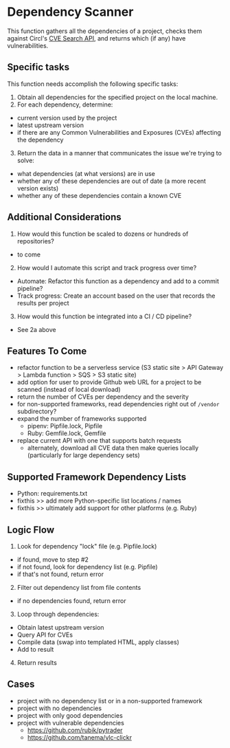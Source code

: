Dependency Scanner
==================

This function gathers all the dependencies of a project, checks them against Circl's [CVE Search API](https://www.circl.lu/services/cve-search/#public-web-api-of-cve-search), and returns which (if any) have vulnerabilities.

Specific tasks
--------------

This function needs accomplish the following specific tasks:

 1. Obtain all dependencies for the specified project on the local machine.
 2. For each dependency, determine:
  * current version used by the project
  * latest upstream version
  * if there are any Common Vulnerabilities and Exposures (CVEs) affecting the dependency
 3. Return the data in a manner that communicates the issue we're trying to solve:
  * what dependencies (at what versions) are in use
  * whether any of these dependencies are out of date (a more recent version exists)
  * whether any of these dependencies contain a known CVE
  
Additional Considerations
-------------------------

 1. How would this function be scaled to dozens or hundreds of repositories?
  * to come
 2. How would I automate this script and track progress over time?
  * Automate: Refactor this function as a dependency and add to a commit pipeline?
  * Track progress: Create an account based on the user that records the results per project
 3. How would this function be integrated into a CI / CD pipeline?
  * See 2a above

Features To Come
----------------

 * refactor function to be a serverless service (S3 static site > API Gateway > Lambda function > SQS > S3 static site)
 * add option for user to provide Github web URL for a project to be scanned (instead of local download)
 * return the number of CVEs per dependency and the severity
 * for non-supported frameworks, read dependencies right out of `/vendor` subdirectory?
 * expand the number of frameworks supported
   * pipenv: Pipfile.lock, Pipfile
   * Ruby: Gemfile.lock, Gemfile
 * replace current API with one that supports batch requests
   * alternately, download all CVE data then make queries locally (particularly for large dependency sets)

Supported Framework Dependency Lists
--------------------------

 * Python: requirements.txt
 * fixthis >> add more Python-specific list locations / names
 * fixthis >> ultimately add support for other platforms (e.g. Ruby)

Logic Flow
----------

 1. Look for dependency "lock" file (e.g. Pipfile.lock)
  * if found, move to step #2
  * if not found, look for dependency list (e.g. Pipfile)
  * if that's not found, return error
 2. Filter out dependency list from file contents
  * if no dependencies found, return error
 3. Loop through dependencies:
  * Obtain latest upstream version
  * Query API for CVEs
  * Compile data (swap into templated HTML, apply classes)
  * Add to result
 4. Return results
 
Cases
-----
 
 * project with no dependency list or in a non-supported framework
 * project with no dependencies
 * project with only good dependencies
 * project with vulnerable dependencies
   * https://github.com/rubik/pytrader
   * https://github.com/tanema/vlc-clickr
